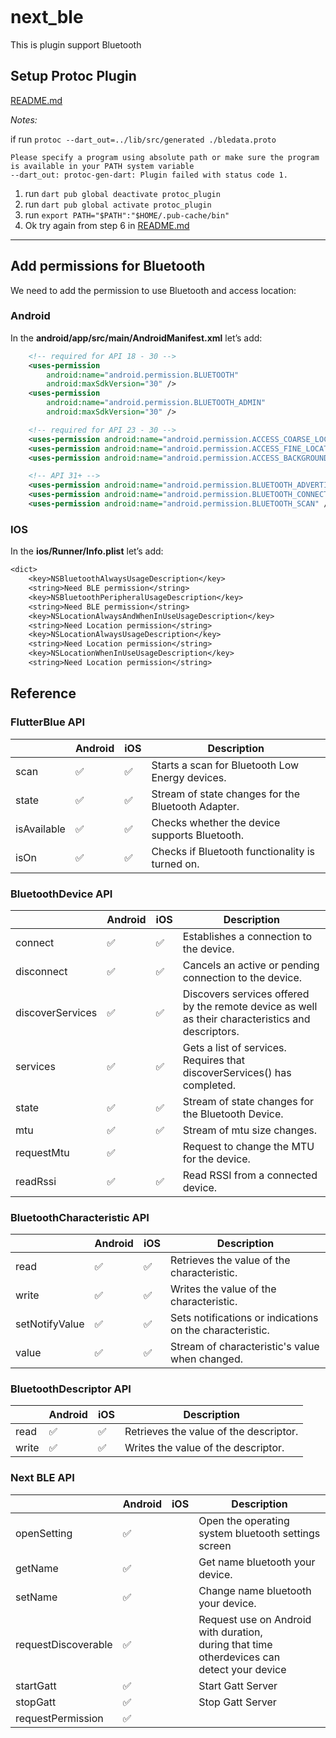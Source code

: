 ```

```

# next_ble

This is plugin support Bluetooth

## Setup Protoc Plugin

[README.md](protos/README.md)

*Notes:*

if run `protoc --dart_out=../lib/src/generated ./bledata.proto`

```protoc-gen-dart: program not found or is not executable
Please specify a program using absolute path or make sure the program is available in your PATH system variable
--dart_out: protoc-gen-dart: Plugin failed with status code 1.
```

1. run `dart pub global deactivate protoc_plugin`
2. run `dart pub global activate protoc_plugin`
3. run `export PATH="$PATH":"$HOME/.pub-cache/bin"`
4. Ok try again from step 6 in [README.md](protos/README.md)

---

## Add permissions for Bluetooth

We need to add the permission to use Bluetooth and access location:

### **Android**

In the **android/app/src/main/AndroidManifest.xml** let’s add:

```xml
    <!-- required for API 18 - 30 -->
    <uses-permission
        android:name="android.permission.BLUETOOTH"
        android:maxSdkVersion="30" />
    <uses-permission
        android:name="android.permission.BLUETOOTH_ADMIN"
        android:maxSdkVersion="30" />

    <!-- required for API 23 - 30 -->
    <uses-permission android:name="android.permission.ACCESS_COARSE_LOCATION" />
    <uses-permission android:name="android.permission.ACCESS_FINE_LOCATION" />
    <uses-permission android:name="android.permission.ACCESS_BACKGROUND_LOCATION" />

    <!-- API 31+ -->
    <uses-permission android:name="android.permission.BLUETOOTH_ADVERTISE" />
    <uses-permission android:name="android.permission.BLUETOOTH_CONNECT" />
    <uses-permission android:name="android.permission.BLUETOOTH_SCAN" />
```

### **IOS**

In the **ios/Runner/Info.plist** let’s add:

```dtd
<dict>
    <key>NSBluetoothAlwaysUsageDescription</key>
    <string>Need BLE permission</string>
    <key>NSBluetoothPeripheralUsageDescription</key>
    <string>Need BLE permission</string>
    <key>NSLocationAlwaysAndWhenInUseUsageDescription</key>
    <string>Need Location permission</string>
    <key>NSLocationAlwaysUsageDescription</key>
    <string>Need Location permission</string>
    <key>NSLocationWhenInUseUsageDescription</key>
    <string>Need Location permission</string>
```

## Reference

### FlutterBlue API


|             | Android | iOS | Description                                        |
| ------------- | --------- | ----- | ---------------------------------------------------- |
| scan        | ✅      | ✅  | Starts a scan for Bluetooth Low Energy devices.    |
| state       | ✅      | ✅  | Stream of state changes for the Bluetooth Adapter. |
| isAvailable | ✅      | ✅  | Checks whether the device supports Bluetooth.      |
| isOn        | ✅      | ✅  | Checks if Bluetooth functionality is turned on.    |

### BluetoothDevice API

|                  | Android | iOS | Description                                                                                       |
| ------------------ | --------- | ----- | --------------------------------------------------------------------------------------------------- |
| connect          | ✅      | ✅  | Establishes a connection to the device.                                                           |
| disconnect       | ✅      | ✅  | Cancels an active or pending connection to the device.                                            |
| discoverServices | ✅      | ✅  | Discovers services offered by the remote device as well as their characteristics and descriptors. |
| services         | ✅      | ✅  | Gets a list of services. Requires that discoverServices() has completed.                          |
| state            | ✅      | ✅  | Stream of state changes for the Bluetooth Device.                                                 |
| mtu              | ✅      | ✅  | Stream of mtu size changes.                                                                       |
| requestMtu       | ✅      |     | Request to change the MTU for the device.                                                         |
| readRssi         | ✅      | ✅  | Read RSSI from a connected device.                                                                |

### BluetoothCharacteristic API

|                | Android | iOS | Description                                              |
| ---------------- | --------- | ----- | ---------------------------------------------------------- |
| read           | ✅      | ✅  | Retrieves the value of the characteristic.               |
| write          | ✅      | ✅  | Writes the value of the characteristic.                  |
| setNotifyValue | ✅      | ✅  | Sets notifications or indications on the characteristic. |
| value          | ✅      | ✅  | Stream of characteristic's value when changed.           |

### BluetoothDescriptor API

|       | Android | iOS | Description                            |
| ------- | --------- | ----- | ---------------------------------------- |
| read  | ✅      | ✅  | Retrieves the value of the descriptor. |
| write | ✅      | ✅  | Writes the value of the descriptor.    |

### Next BLE API

|                     | Android | iOS | Description                                                                                           |
| ------------------- | ------- | ----- | ------------------------------------------------------------------------------------------------------- |
| openSetting         | ✅      |     | Open the operating system bluetooth settings screen                                                   |
| getName             | ✅      |     | Get name bluetooth your device.                                                                       |
| setName             | ✅      |     | Change name bluetooth your device.                                                                    |
| requestDiscoverable | ✅      |     | Request use on Android with duration,<br />during that time otherdevices can<br /> detect your device |
| startGatt           | ✅      |     | Start Gatt Server                                                                                     |
| stopGatt            | ✅      |     | Stop Gatt Server                                                                                      |
| requestPermission   | ✅      |     |                                                                                       |
